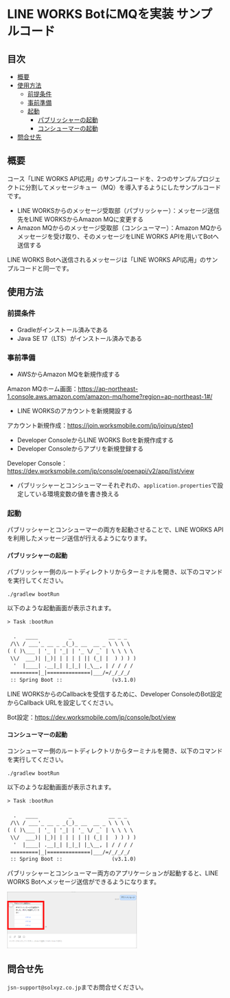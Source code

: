 # LINE WORKS BotにMQを実装 サンプルコード<!-- omit in toc -->

## 目次 <!-- omit in toc -->

- [概要](#概要)
- [使用方法](#使用方法)
  - [前提条件](#前提条件)
  - [事前準備](#事前準備)
  - [起動](#起動)
    - [パブリッシャーの起動](#パブリッシャーの起動)
    - [コンシューマーの起動](#コンシューマーの起動)
- [問合せ先](#問合せ先)

## 概要

コース「LINE WORKS API応用」のサンプルコードを、2つのサンプルプロジェクトに分割してメッセージキュー（MQ）を導入するようにしたサンプルコードです。

- LINE WORKSからのメッセージ受取部（パブリッシャー）：メッセージ送信先をLINE WORKSからAmazon MQに変更する
- Amazon MQからのメッセージ受取部（コンシューマー）：Amazon MQからメッセージを受け取り、そのメッセージをLINE WORKS APIを用いてBotへ送信する

LINE WORKS Botへ送信されるメッセージは「LINE WORKS API応用」のサンプルコードと同一です。

## 使用方法

### 前提条件

- Gradleがインストール済みである
- Java SE 17（LTS）がインストール済みである

### 事前準備

- AWSからAmazon MQを新規作成する

Amazon MQホーム画面：<https://ap-northeast-1.console.aws.amazon.com/amazon-mq/home?region=ap-northeast-1#/>

- LINE WORKSのアカウントを新規開設する

アカウント新規作成：<https://join.worksmobile.com/jp/joinup/step1>

- Developer ConsoleからLINE WORKS Botを新規作成する
- Developer Consoleからアプリを新規登録する

Developer Console：<https://dev.worksmobile.com/jp/console/openapi/v2/app/list/view>

- パブリッシャーとコンシューマーそれぞれの、`application.properties`で設定している環境変数の値を書き換える

### 起動

パブリッシャーとコンシューマーの両方を起動させることで、LINE WORKS APIを利用したメッセージ送信が行えるようになります。

#### パブリッシャーの起動

パブリッシャー側のルートディレクトリからターミナルを開き、以下のコマンドを実行してください。

```shell
./gradlew bootRun
```

以下のような起動画面が表示されます。

```txt
> Task :bootRun

  .   ____          _            __ _ _
 /\\ / ___'_ __ _ _(_)_ __  __ _ \ \ \ \
( ( )\___ | '_ | '_| | '_ \/ _` | \ \ \ \
 \\/  ___)| |_)| | | | | || (_| |  ) ) ) )
  '  |____| .__|_| |_|_| |_\__, | / / / /
 =========|_|==============|___/=/_/_/_/
 :: Spring Boot ::                (v3.1.0)
```

LINE WORKSからのCallbackを受信するために、Developer ConsoleのBot設定からCallback URLを設定してください。

Bot設定：<https://dev.worksmobile.com/jp/console/bot/view>

#### コンシューマーの起動

コンシューマー側のルートディレクトリからターミナルを開き、以下のコマンドを実行してください。

```shell
./gradlew bootRun
```

以下のような起動画面が表示されます。

```txt
> Task :bootRun

  .   ____          _            __ _ _
 /\\ / ___'_ __ _ _(_)_ __  __ _ \ \ \ \
( ( )\___ | '_ | '_| | '_ \/ _` | \ \ \ \
 \\/  ___)| |_)| | | | | || (_| |  ) ) ) )
  '  |____| .__|_| |_|_| |_\__, | / / / /
 =========|_|==============|___/=/_/_/_/
 :: Spring Boot ::                (v3.1.0)
```

パブリッシャーとコンシューマー両方のアプリケーションが起動すると、LINE WORKS Botへメッセージ送信ができるようになります。

<img alt="通信完了" src="image/sample_bot_reply01.png" width="60%">

## 問合せ先

`jsn-support@solxyz.co.jp`までお問合せください。
